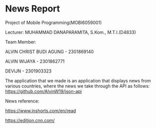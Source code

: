 # News Report

Project of Mobile Programming(MOBI6059001)

Lecturer: MUHAMMAD DANAPARAMITA, S.Kom., M.T.I.(D4833)

Team Member:

ALVIN CHRIST BUDI AGUNG - 2301869140

ALVIN WIJAYA - 2301862771

DEVIJN - 2301903323

The application that we made is an application that displays news from various countries, where the news we take through the API as follows:
https://github.com/AlvinW19/json-api

News reference:

https://www.inshorts.com/en/read

https://edition.cnn.com/
